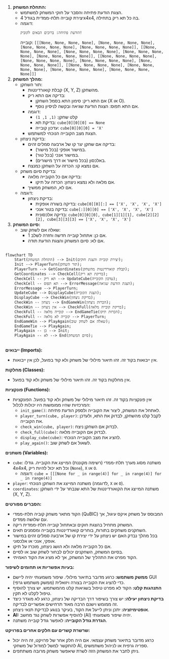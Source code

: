 ## <algorithm>
1. **התחלת המשחק:**
   - הצגת הודעת פתיחה והסבר על חוקי המשחק למשתמש.
   - יצירת קובייה תלת-ממדית בגודל 4x4x4, בה כל תא ריק בתחילה.
   - דוגמה:
     ```
     הודעת פתיחה: ברוכים הבאים לקוביק!
     ```
     קובייה: `[[[None, None, None, None], [None, None, None, None], [None, None, None, None], [None, None, None, None]], [[None, None, None, None], [None, None, None, None], [None, None, None, None], [None, None, None, None]], [[None, None, None, None], [None, None, None, None], [None, None, None, None], [None, None, None, None]], [[None, None, None, None], [None, None, None, None], [None, None, None, None], [None, None, None, None]]]`
2. **מהלך המשחק:**
   - תור השחקן:
      - קבלת קואורדינטות (X, Y, Z) מהשחקן.
      - בדיקה אם התא ריק:
          - אם התא ריק: סימון התא בסמל השחקן (X או O).
          - אם התא תפוס: הצגת הודעת שגיאה ובקשה לניסיון נוסף.
      - דוגמה:
          - קלט שחקן: `(1, 1, 1)`
          - בדיקת תא: `cube[0][0][0] == None`
          - עדכון קובייה: `cube[0][0][0] = 'X'`
      - הצגת מצב הקובייה הנוכחי למשתמש.
   - בדיקת ניצחון:
      - בדיקה אם שחקן יצר קו של ארבעה סמלים זהים:
         - במישור אופקי (בכל מישור).
         - במישור אנכי (בכל טור).
         - באלכסון (בכל מישור או דרך מישורים).
      - אם נמצא קו: הכרזה על השחקן כמנצח.
   - בדיקת סיום משחק:
      - בדיקה אם כל הקובייה מלאה:
         - אם מלאה ולא נמצא ניצחון: הכרזה על תיקו.
      - אם לא, המשחק ממשיך.
   - דוגמה:
      - בדיקת ניצחון:
        - בדיקה בשורה אופקית: `cube[0][0][:] == ['X', 'X', 'X', 'X']`
        - בדיקה בטור אנכי: `cube[:][0][0] == ['X', 'X', 'X', 'X']`
        - בדיקה אלכסונית: `cube[0][0][0], cube[1][1][1], cube[2][2][2], cube[3][3][3] == ['X', 'X', 'X', 'X']`
3. **סיום המשחק:**
   - שאלה אם לשחק שוב:
     - אם כן: אתחול קובייה חדשה וחזרה לשלב 1.
     - אם לא: סיום המשחק והצגת הודעת תודה.

## <mermaid>
```mermaid
flowchart TD
    Start(התחלת המשחק) --> Init(יצירת קובייה והצגת חוקים);
    Init --> PlayerTurn(תור השחקן);
    PlayerTurn --> GetCoordinates(קבלת קואורדינטות מהשחקן);
    GetCoordinates --> CheckCell(בדיקת תא ריק);
    CheckCell -- תא ריק --> UpdateCube(עדכון הקובייה);
    CheckCell -- תא תפוס --> ErrorMessage(הצגת הודעת שגיאה);
    ErrorMessage --> PlayerTurn;
    UpdateCube --> DisplayCube(הצגת הקובייה);
    DisplayCube --> CheckWin(בדיקת ניצחון);
    CheckWin -- ניצחון --> EndGameWin(הכרזת ניצחון);
    CheckWin -- אין ניצחון --> CheckFull(בדיקת קובייה מלאה);
    CheckFull -- קובייה מלאה --> EndGameTie(הכרזת תיקו);
    CheckFull -- קובייה לא מלאה --> PlayerTurn;
    EndGameWin --> PlayAgain(שאלה אם לשחק שוב);
    EndGameTie --> PlayAgain;
    PlayAgain -- כן --> Init;
    PlayAgain -- לא --> End(סיום המשחק);
```
## <explanation>
**ייבואים (Imports):**
- אין ייבואות בקוד זה. זהו תיאור מילולי של משחק ולא קוד בפועל, לכן אין ייבואות.

**מחלקות (Classes):**
- אין מחלקות בקוד זה. זהו תיאור מילולי של משחק ולא קוד בפועל.

**פונקציות (Functions):**
- אין פונקציות בקוד זה. זהו תיאור מילולי של משחק ולא קוד בפועל. הפונקציות המרכזיות שהיו ממומשות היו יכולות לכלול:
  - `init_game()`: לאתחל את המשחק, ליצור את הקובייה ולספק הודעת פתיחה.
  - `player_turn(cube, player)`: לקבל קלט מהשחקן, לבדוק את התא, ולעדכן את הקובייה.
  - `check_win(cube, player)`: לבדוק אם השחקן ניצח.
  - `check_full(cube)`: לבדוק אם הקובייה מלאה.
  - `display_cube(cube)`: להציג את מצב הקובייה הנוכחי.
  - `play_again()`: לשאול אם לשחק שוב.

**משתנים (Variables):**
- `cube`: משתנה מסוג מערך תלת-ממדי (רשימה מקוננת) המייצג את הקובייה. גודלו 4x4x4, וכל תא יכול להיות ריק (`None`), `X` או `O`.
  - דוגמה:
  `cube = [[[None for _ in range(4)] for _ in range(4)] for _ in range(4)]`
- `player`: משתנה המייצג את השחקן הנוכחי (לדוגמה, `X` או `O`).
- `coordinates`: משתנה המייצג את הקואורדינטות של התא שנבחר על ידי השחקן (X, Y, Z).

**הסברים מפורטים:**

- הקוד מתאר משחק קוביה תלת-ממדי (QuBIC) המבוסס על משחק איקס עיגול, אך עם שלושה ממדים.
- המשחק מתחיל בהצגת חוקים ובאתחול קובייה תלת-ממדית ריקה.
- השחקנים משחקים בתורות, בוחרים קואורדינטות בקובייה ומסמנים תאים.
- בכל מהלך נבדק האם יש ניצחון על ידי יצירת קו של ארבעה סמלים זהים במישור אופקי, אנכי או אלכסוני.
- אם כל הקובייה מלאה ולא הושג ניצחון, מוכרז על תיקו.
- בסיום המשחק, השחקנים יכולים לבחור לשחק שוב או לסיים.
- הקוד מפרט את התהליך של המשחק, אך לא מציג את הקוד האמיתי.

**בעיות אפשריות או תחומים לשיפור:**

- **ממשק משתמש:** כרגע מדובר בתיאור מילולי. שיפור משמעותי יהיה ליישם GUI (ממשק משתמש גרפי) כדי להציג את הקובייה בצורה ויזואלית.
- **התנהגות קלט:** הקוד לא מפרט טיפול בשגיאות קלט מהמשתמש. יש צורך להוסיף טיפול לקלט לא תקין.
- **בדיקת ניצחון יעילה:**  יש צורך בשיפור דרך הבדיקה של ניצחון, כרגע לא מוגדר כיצד זה ממומש וישנם הרבה מאוד תרחישים אפשריים לבדיקה.
- **אופטימיזציה:** יתכן וניתן לייעל את הקוד, בעיקר בנוגע לבדיקת תנאי ניצחון.
- **AI:** להוסיף אפשרות לשחק נגד מחשב (AI) יהיה שיפור משמעותי.
- **הגדרת גודל הקובייה:** לאפשר גודל קובייה משתנה.

**שרשרת קשרים עם חלקים אחרים בפרויקט:**

- כרגע מדובר בתיאור משחק עצמאי. אם היה חלק אחר של פרויקט, זה היה יכול להתקשר למשל למודול של משחקי AI, ספריה גרפית או לניהול משתמשים.
- ניתן לחבר את המשחק הזה לשרת שיאפשר משחק מרובה משתתפים.
